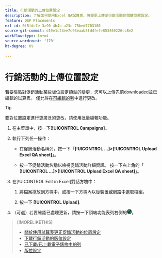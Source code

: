 ```yaml
---
title: 行銷活動的上傳位置設定
description: 了解如何使用Excel QA試算表，將變更上傳至行銷活動的關鍵位置設定。
feature: DSP Placements
exl-id: 0f5fdc7e-3a90-4b4b-a23c-75bed7703100
source-git-commit: d10e1c24ee7c93eaab3fd4fefe853860226cc8e2
workflow-type: tm+mt
source-wordcount: '170'
ht-degree: 0%

---
```


# 行銷活動的上傳位置設定

若要張貼對促銷活動某些版位設定類型的變更，您可以上傳先前[downloaded](qa-sheet-download.md)並已編輯的試算表。 僅允許在[可編輯的列](qa-sheet-columns.md)中進行更改。

>[!TIP]
>
>要對位置設定進行更廣泛的更改，請使用批量編輯功能。<!-- add link once we have help on it -->

1. 在主菜單中，按一下&#x200B;**[!UICONTROL Campaigns]**。

1. 執行下列任一操作：

   * 在促銷活動名稱旁，按一下「**[!UICONTROL ...]>[!UICONTROL Upload Excel QA sheet]**」。

   * 按一下促銷活動名稱以檢視促銷活動詳細資訊。 按一下右上角的「 **[!UICONTROL ...]>[!UICONTROL Upload Excel QA sheet]**」。

1. 在[!UICONTROL Edit in Excel]對話方塊中：

   1. 將檔案拖放到方塊中，或按一下方塊內以從裝置或網路中選取檔案。

   1. 按一下 **[!UICONTROL Upload]**.

1. （可選）若要確認已處理更新，請按一下頂端功能表列右側的![Jobs](/help/dsp/assets/downloads.png)。

>[!MORELIKETHIS]
>
>* [關於使用試算表更正促銷活動的位置設定](qa-about.md)
>* [下載行銷活動的版位設定](qa-sheet-download.md)
>* [已下載/已上載電子錶格中的列](qa-sheet-columns.md)
>* [版位設定](/help/dsp/campaign-management/placements/placement-settings.md)


